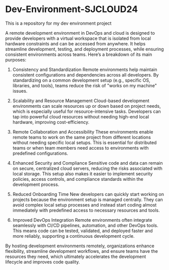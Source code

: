 # Dev-Environment-SJCLOUD24
 This is a repository for my dev environment project

A remote development environment in DevOps and cloud is designed to provide developers with a virtual workspace that is isolated from local hardware constraints and can be accessed from anywhere. It helps streamline development, testing, and deployment processes, while ensuring consistent environments across teams. Here’s a breakdown of its main purposes:

1. Consistency and Standardization
Remote environments help maintain consistent configurations and dependencies across all developers. By standardizing on a common development setup (e.g., specific OS, libraries, and tools), teams reduce the risk of "works on my machine" issues.

2. Scalability and Resource Management
Cloud-based development environments can scale resources up or down based on project needs, which is especially useful for resource-intensive tasks. Developers can tap into powerful cloud resources without needing high-end local hardware, improving cost-efficiency.

3. Remote Collaboration and Accessibility
These environments enable remote teams to work on the same project from different locations without needing specific local setups. This is essential for distributed teams or when team members need access to environments with predefined configurations.

4. Enhanced Security and Compliance
Sensitive code and data can remain on secure, centralized cloud servers, reducing the risks associated with local storage. This setup also makes it easier to implement security policies, access controls, and compliance standards within the development process.

5. Reduced Onboarding Time
New developers can quickly start working on projects because the environment setup is managed centrally. They can avoid complex local setup processes and instead start coding almost immediately with predefined access to necessary resources and tools.

6. Improved DevOps Integration
Remote environments often integrate seamlessly with CI/CD pipelines, automation, and other DevOps tools. This means code can be tested, validated, and deployed faster and more reliably, supporting a continuous development cycle.

By hosting development environments remotely, organizations enhance flexibility, streamline development workflows, and ensure teams have the resources they need, which ultimately accelerates the development lifecycle and improves code quality.

